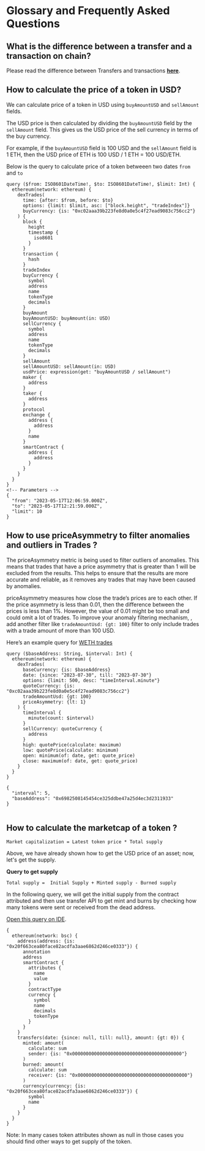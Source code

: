 # Glossary and Frequently Asked Questions

## What is the difference between a transfer and a transaction on chain?

Please read the difference between Transfers and transactions [**here**](https://community.bitquery.io/t/transfers-vs-transactions-what-is-the-difference/1589).

## How to calculate the price of a token in USD?

We can calculate price of a token in USD using `buyAmountUSD` and `sellAmount` fields.

The USD price is then calculated by dividing the `buyAmountUSD` field by the `sellAmount` field. This gives us the USD price of the sell currency in terms of the buy currency.

For example, if the `buyAmountUSD` field is 100 USD and the `sellAmount` field is 1 ETH, then the USD price of ETH is 100 USD / 1 ETH = 100 USD/ETH.

Below is the query to calculate price of a token betweeen two dates `from` and `to`

```
query ($from: ISO8601DateTime!, $to: ISO8601DateTime!, $limit: Int) {
  ethereum(network: ethereum) {
    dexTrades(
      time: {after: $from, before: $to}
      options: {limit: $limit, asc: ["block.height", "tradeIndex"]}
      buyCurrency: {is: "0xc02aaa39b223fe8d0a0e5c4f27ead9083c756cc2"}
    ) {
      block {
        height
        timestamp {
          iso8601
        }
      }
      transaction {
        hash
      }
      tradeIndex
      buyCurrency {
        symbol
        address
        name
        tokenType
        decimals
      }
      buyAmount
      buyAmountUSD: buyAmount(in: USD)
      sellCurrency {
        symbol
        address
        name
        tokenType
        decimals
      }
      sellAmount
      sellAmountUSD: sellAmount(in: USD)
      usdPrice: expression(get: "buyAmountUSD / sellAmount")
      maker {
        address
      }
      taker {
        address
      }
      protocol
      exchange {
        address {
          address
        }
        name
      }
      smartContract {
        address {
          address
        }
      }
    }
  }
}
<!-- Parameters -->
{
  "from": "2023-05-17T12:06:59.000Z",
  "to": "2023-05-17T12:21:59.000Z",
  "limit": 10
}
```

## How to use priceAsymmetry to filter anomalies and outliers in Trades ?

The priceAsymmetry metric is being used to filter outliers of anomalies. This means that trades that have a price asymmetry that is greater than 1 will be excluded from the results. This helps to ensure that the results are more accurate and reliable, as it removes any trades that may have been caused by anomalies.

priceAsymmetry measures how close the trade’s prices are to each other. If the price asymmetry is less than 0.01, then the difference between the prices is less than 1%.
However, the value of 0.01 might be too small and could omit a lot of trades. To improve your anomaly filtering mechanism, , add another filter like `tradeAmountUsd: {gt: 100}` filter to only include trades with a trade amount of more than 100 USD.

Here’s an example query for [WETH trades](https://ide.bitquery.io/PriceAsymmetry-and-TradeAmountUSD)

```
query ($baseAddress: String, $interval: Int) {
  ethereum(network: ethereum) {
    dexTrades(
      baseCurrency: {is: $baseAddress}
      date: {since: "2023-07-30", till: "2023-07-30"}
      options: {limit: 500, desc: "timeInterval.minute"}
      quoteCurrency: {is: "0xc02aaa39b223fe8d0a0e5c4f27ead9083c756cc2"}
      tradeAmountUsd: {gt: 100}
      priceAsymmetry: {lt: 1}
    ) {
      timeInterval {
        minute(count: $interval)
      }
      sellCurrency: quoteCurrency {
        address
      }
      high: quotePrice(calculate: maximum)
      low: quotePrice(calculate: minimum)
      open: minimum(of: date, get: quote_price)
      close: maximum(of: date, get: quote_price)
    }
  }
}

{
  "interval": 5,
  "baseAddress": "0x6982508145454ce325ddbe47a25d4ec3d2311933"
}


```

## How to calculate the marketcap of a token ?

`Market capitalization = Latest token price * Total supply`

Above, we have already shown how to get the USD price of an asset; now, let's get the supply. 

**Query to get supply**

`Total supply =  Initial Supply + Minted supply - Burned supply`

In the following query, we will get the initial supply from the contract attributed and then use transfer API to get mint and burns by checking how many tokens were sent or received from the dead address.

[Open this query on IDE](https://ide.bitquery.io/Supply-of-Drip-token).


```
{
  ethereum(network: bsc) {
    address(address: {is: "0x20f663cea80face82acdfa3aae6862d246ce0333"}) {
      annotation
      address
      smartContract {
        attributes {
          name
          value
        }
        contractType
        currency {
          symbol
          name
          decimals
          tokenType
        }
      }
    }
    transfers(date: {since: null, till: null}, amount: {gt: 0}) {
      minted: amount(
        calculate: sum
        sender: {is: "0x0000000000000000000000000000000000000000"}
      )
      burned: amount(
        calculate: sum
        receiver: {is: "0x0000000000000000000000000000000000000000"}
      )
      currency(currency: {is: "0x20f663cea80face82acdfa3aae6862d246ce0333"}) {
        symbol
        name
      }
    }
  }
}

```

Note: In many cases token attributes shown as null in those cases you should find other ways to get supply of the token.
